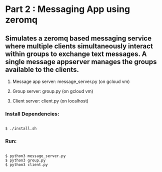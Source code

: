 
# Part 2 : Messaging App using zeromq 

## **Simulates a zeromq based messaging service where multiple clients simultaneously interact within groups to exchange text messages. A single message appserver manages the groups available to the clients.**
 
1) Message app server: message_server.py (on gcloud vm)  
    
2) Group server: group.py (on gcloud vm) 
   
3) Client server: client.py (on localhost) 
   
### **Install Dependencies:** 
```

$ ./install.sh 

```
### **Run:** 
```

$ python3 message_server.py
$ python3 group.py 
$ python3 client.py

```
